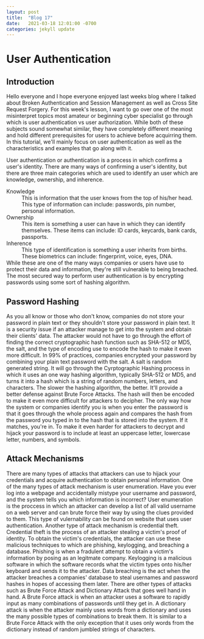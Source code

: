 ```yaml
---
layout: post
title:  "Blog 17"
date:   2021-03-18 12:01:00 -0700
categories: jekyll update
---
```


<h1><b>User Authentication</b></h1>

<h2><b>Introduction</b></h2>

<p>Hello everyone and I hope everyone enjoyed last weeks blog where I talked about Broken Authentication and Session Management as well as Cross Site Request Forgery. For this week's lesson, I want to go over one of the most misinterpret topics most amateur or beginning cyber specialist go through which is user authentication vs user authorization. While both of these subjects sound somewhat similar, they have completely different meaning and hold different prerequisites for users to achieve before acquirring them. In this tutorial, we'll mainly focus on user authentication as well as the characteristics and examples that go along with it. </p>
<p>User authentication or authentication is a process in which confirms a user's identity. There are many ways of confirming a user's identity, but there are three main categories which are used to identify an user which are knowledge, ownership, and inherence.
<dt>Knowledge</dt>
<dd>This is information that the user knows from the top of his/her head. This type of information can include: passwords, pin number, personal information.</dd>
<dt>Ownership</dt>
<dd>This item is something a user can have in which they can identify themselves. These items can include: ID cards, keycards, bank cards, passports.</dd>
<dt>Inherence</dt>
<dd>This type of identification is something a user inherits from births. These biometrics can include: fingerprint, voice, eyes, DNA.</dd>
While these are one of the many ways companies or users have use to protect their data and information, they're still vulnerable to being breached. The most secured way to perform user authentication is by encrypting passwords using some sort of hashing algorithm.
</p>

<h2><b>Password Hashing</b></h2>
<p>As you all know or those who don't know, companies do not store your password in plain text or they shouldn't store your password in plain text. It is a security issue if an attacker manage to get into the system and obtain their clients' data. The attacker would not have to go through the effort of finding the correct cryptographic hash function such as SHA-512 or MD5, the salt, and the type of encoding use to encode the hash to make it even more difficult. In 99% of practices, companies encrypted your password by combining your plain text password with the salt. A salt is random generated string. It will go through the Cyrptographic Hashing process in which it uses an one way hashing algorithm, typically SHA-512 or MD5, and turns it into a hash which is a string of random numbers, letters, and characters. The slower the hashing algorithm, the better. It'll provide a better defense against Brute Force Attacks. The hash will then be encoded to make it even more difficult for attackers to decipher. The only way how the system or companies identify you is when you enter the password is that it goes through the whole process again and compares the hash from the password you typed in to the hash that is stored into the system. If it matches, you're in. To make it even harder for attackers to decrypt and hijack your password is to include at least an uppercase letter, lowercase letter, numbers, and symbols.
</p>

<h2><b>Attack Mechanisms</b></h2>
<p>There are many types of attacks that attackers can use to hijack your credentials and acquire authentication to obtain personal information. One of the many types of attack mechanism is user enumeration. Have you ever log into a webpage and accidentally mistype your username and password, and the system tells you which information is incorrect? User enumeration is the proccess in which an attacker can develop a list of all valid username on a web server and can brute force their way by using the clues provided to them. This type of vulernability can be found on website that uses user authentication. Another type of attack mechanism is credential theft.
Credential theft is the process of an attacker stealing a victim's proof of identity. To obtain the victim's credentials, the attacker can use these malicious techniques to which are phishing, keylogging, and breaching a database. Phishing is when a fradulent attempt to obtain a victim's information by posing as an legitmate company. Keylogging is a malicious software in which the software records what the victim types onto his/her keyboard and sends it to the attacker. Data breaching is the act when the attacker breaches a companies' database to steal usernames and password hashes in hopes of accessing them later. There are other types of attacks such as Brute Force Attack and Dictionary Attack that goes well hand in hand. A Brute Force attack is when an attacker uses a software to rapidly input as many combinations of passwords until they get in. A dictionary attack is when the attacker mainly uses words from a dictionary and uses the many possible types of combinations to break them. It is similar to a Brute Force Attack with the only exception that it uses only words from the dictionary instead of random jumbled strings of characters.</p>
